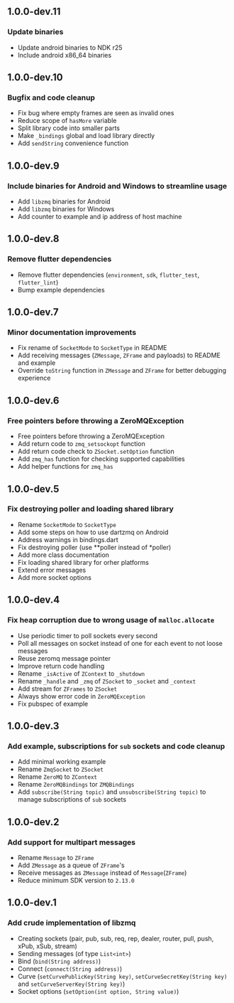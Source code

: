 ## 1.0.0-dev.11

### Update binaries
- Update android binaries to NDK r25
- Include android x86_64 binaries


## 1.0.0-dev.10

### Bugfix and code cleanup
- Fix bug where empty frames are seen as invalid ones
- Reduce scope of `hasMore` variable
- Split library code into smaller parts
- Make `_bindings` global and load library directly
- Add `sendString` convenience function


## 1.0.0-dev.9

### Include binaries for Android and Windows to streamline usage
- Add `libzmq` binaries for Android
- Add `libzmq` binaries for Windows
- Add counter to example and ip address of host machine


## 1.0.0-dev.8

### Remove flutter dependencies
- Remove flutter dependencies (`environment`, `sdk`, `flutter_test`, `flutter_lint`)
- Bump example dependencies


## 1.0.0-dev.7

### Minor documentation improvements
- Fix rename of `SocketMode` to `SocketType` in README
- Add receiving messages (`ZMessage`, `ZFrame` and payloads) to README and example
- Override `toString` function in `ZMessage` and `ZFrame` for better debugging experience


## 1.0.0-dev.6

### Free pointers before throwing a ZeroMQException
- Free pointers before throwing a ZeroMQException
- Add return code to `zmq_setsockopt` function
- Add return code check to `ZSocket.setOption` function
- Add `zmq_has` function for checking supported capabilities
- Add helper functions for `zmq_has`


## 1.0.0-dev.5

### Fix destroying poller and loading shared library
- Rename `SocketMode` to `SocketType`
- Add some steps on how to use dartzmq on Android
- Address warnings in bindings.dart
- Fix destroying poller (use **poller instead of *poller)
- Add more class documentation
- Fix loading shared library for orher platforms
- Extend error messages
- Add more socket options


## 1.0.0-dev.4

### Fix heap corruption due to wrong usage of `malloc.allocate`
- Use periodic timer to poll sockets every second
- Poll all messages on socket instead of one for each event to not loose messages
- Reuse zeromq message pointer
- Improve return code handling
- Rename `_isActive` of `ZContext` to `_shutdown`
- Rename `_handle` and `_zmq` of `ZSocket` to `_socket` and `_context`
- Add stream for `ZFrames` to `ZSocket`
- Always show error code in `ZeroMQException`
- Fix pubspec of example


## 1.0.0-dev.3

### Add example, subscriptions for `sub` sockets and code cleanup
- Add minimal working example
- Rename `ZmqSocket` to `ZSocket`
- Rename `ZeroMQ` to `ZContext`
- Rename `ZeroMQBindings` tor `ZMQBindings`
- Add `subscribe(String topic)` and `unsubscribe(String topic)` to manage subscriptions of `sub` sockets


## 1.0.0-dev.2

### Add support for multipart messages
- Rename `Message` to `ZFrame`
- Add `ZMessage` as a queue of `ZFrame`'s
- Receive messages as `ZMessage` instead of `Message`(`ZFrame`)
- Reduce minimum SDK version to `2.13.0`


## 1.0.0-dev.1

### Add crude implementation of libzmq
- Creating sockets (pair,  pub,  sub,  req,  rep,  dealer,  router,  pull,  push,  xPub,  xSub,  stream)
- Sending messages (of type `List<int>`)
- Bind (`bind(String address)`)
- Connect (`connect(String address)`)
- Curve (`setCurvePublicKey(String key)`, `setCurveSecretKey(String key)` and `setCurveServerKey(String key)`)
- Socket options (`setOption(int option, String value)`)